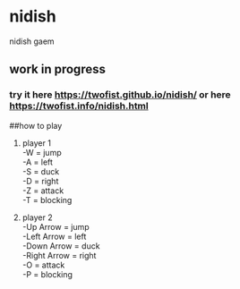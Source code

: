 # nidish
nidish gaem


## work in progress    
### try it here https://twofist.github.io/nidish/ or here https://twofist.info/nidish.html 

##how to play    
1. player 1    
-W = jump    
-A = left    
-S = duck   
-D = right   
-Z = attack    
-T = blocking    
    
2. player 2    
-Up Arrow = jump    
-Left Arrow = left    
-Down Arrow = duck    
-Right Arrow = right    
-O = attack    
-P = blocking    
